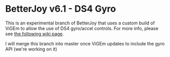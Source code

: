 # BetterJoy v6.1 - DS4 Gyro
This is an experimental branch of BetterJoy that uses a custom build of ViGEm to allow the use of DS4 gyro/accel controls. For more info, please see [the following wiki page](https://github.com/Davidobot/BetterJoy/wiki/DS4-Gyro).

I will merge this branch into master once ViGEm updates to include the gyro API (we're working on it)
